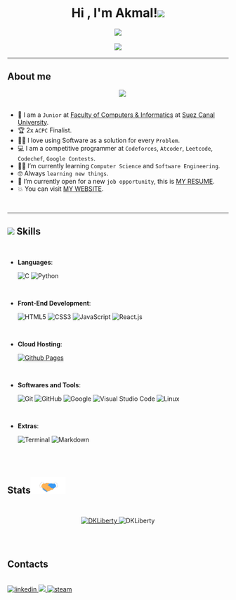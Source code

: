 <h1 align="center"><b>Hi , I'm Akmal!</b><img src="https://media.giphy.com/media/hvRJCLFzcasrR4ia7z/giphy.gif" width="35"></h1>

<div align="center">
  <a href="https://github.com/DKLiberty/">
    <img src="https://visitcount.itsvg.in/api?id=dkliberty&label=Profile%20Views&color=12&icon=5&pretty=false" />
  </a>
</div>

<p align="center">
  <a href="https://github.com/DKLiberty"><img src="https://readme-typing-svg.herokuapp.com?font=Time+New+Roman&color=cyan&size=25&center=true&vCenter=true&width=600&height=100&lines=Welcome+to+DKLiberty!!!;"></a>
</p>

----

## About me

<picture> <img align="right" src="https://github.com/7oSkaaa/7oSkaaa/blob/main/Images/Right_Side.gif?raw=true" width = 250px></picture>

<br><br>

- :school: I am a `Junior` at [Faculty of Computers & Informatics](http://suez.edu.eg/ar/%d9%83%d9%84%d9%8a%d8%a9-%d8%a7%d9%84%d8%ad%d8%a7%d8%b3%d8%a8%d8%a7%d8%aa-%d9%88%d8%a7%d9%84%d9%85%d8%b9%d9%84%d9%88%d9%85%d8%a7%d8%aa/) at [Suez Canal University](http://suez.edu.eg/ar/).
- :trophy: 2x `ACPC` Finalist.
- :technologist: I love using Software as a solution for every `Problem`.
- :computer: I am a competitive programmer at `Codeforces`, `Atcoder`, `Leetcode`, `Codechef`, `Google Contests`.
- :student: I’m currently learning `Computer Science` and `Software Engineering`.
- :nerd_face: Always `learning new things`.
- :thinking: I’m currently open for a new `job opportunity`, this is [MY RESUME](http://lnkiy.in/Ahmed_Hossam_Resume).
- :boom: You can visit [MY WEBSITE](https://cutt.ly/Ahmed_Hossam_Website).
<br>

----

## <img src="https://media2.giphy.com/media/QssGEmpkyEOhBCb7e1/giphy.gif?cid=ecf05e47a0n3gi1bfqntqmob8g9aid1oyj2wr3ds3mg700bl&rid=giphy.gif" width ="25"><b> Skills</b>
<br>

<p align="center">

- **Languages**:
    
    ![C](https://img.shields.io/badge/C%20-%232370ED.svg?style=for-the-badge&logo=c&logoColor=white)
    ![Python](https://img.shields.io/badge/Python%20-%2314354C.svg?style=for-the-badge&logo=python&logoColor=white)

<br>   
    
- **Front-End Development**:

   ![HTML5](https://img.shields.io/badge/HTML5%20-%23E34F26.svg?style=for-the-badge&logo=html5&logoColor=white)
   ![CSS3](https://img.shields.io/badge/CSS%20-%231572B6.svg?style=for-the-badge&logo=css3&logoColor=white)
   ![JavaScript](https://img.shields.io/badge/JavaScript%20-%23F7DF1E.svg?style=for-the-badge&logo=javascript&logoColor=black)
   ![React.js](https://img.shields.io/badge/React%20-%23F7DF1E.svg?style=for-the-badge&logo=javascript&logoColor=black)

<br>

- **Cloud Hosting**:

    [![Github Pages](https://img.shields.io/badge/GitHub%20Pages-%23327FC7.svg?style=for-the-badge&logo=github&logoColor=white)](https://github.com/DKLiberty)
    
<br>

- **Softwares and Tools**:

    ![Git](https://img.shields.io/badge/git-%23F05033.svg?style=for-the-badge&logo=git&logoColor=white)
    ![GitHub](https://img.shields.io/badge/github-%23121011.svg?style=for-the-badge&logo=github&logoColor=white)
    ![Google](https://img.shields.io/badge/google-%234285F4.svg?style=for-the-badge&logo=google&logoColor=white)
    ![Visual Studio Code](https://img.shields.io/badge/Visual%20Studio%20Code-0078d7.svg?style=for-the-badge&logo=visual-studio-code&logoColor=white)
    ![Linux](https://img.shields.io/badge/Linux-FCC624?style=for-the-badge&logo=linux&logoColor=black) 

<br>

- **Extras**:

    ![Terminal](https://img.shields.io/badge/Terminal-%23054020?style=for-the-badge&logo=gnu-bash&logoColor=white)
    ![Markdown](https://img.shields.io/badge/markdown-%23000000.svg?style=for-the-badge&logo=markdown&logoColor=white)   


</p>

<br>
<br>

## <b>Stats</b><img src="https://github.com/0xAbdulKhalid/0xAbdulKhalid/raw/main/assets/mdImages/handshake.gif" width ="80">
<br>

<p  align="center" width="100%">
    <a href="https://github.com/DKLiberty">
      <img src="https://github-readme-stats.vercel.app/api?username=DKLiberty&theme=dark&icon_color=2f80ed&title_color=2f80ed&border_color=2f80ed&locale=en&rank_icon=github&include_all_commits=true&show_icons=true" alt="DKLiberty" height="250px" />
    </a>
	  <img src="https://github-readme-stats.vercel.app/api/top-langs?username=7oSkaaa&langs_count=10&theme=dark&title_color=2f80ed&border_color=2f80ed&show_icons=true&locale=en" alt="DKLiberty" height="250px" />
</p>

<br>
<br>

## Contacts
<br>
<div align='left'>

<a href="https://www.linkedin.com/in/akmal-sadullaev/" target="_blank">
<img src="https://img.shields.io/badge/linkedin:  DKLiberty-%2300acee.svg?color=405DE6&style=for-the-badge&logo=linkedin&logoColor=white" alt=linkedin />
</a>

<a href="mailto:dkliberty1309@gmail.com" target="_blank">
<img src="https://img.shields.io/badge/gmail:  DKLiberty-%23EA4335.svg?style=for-the-badge&logo=gmail&logoColor=white" t=mail />
</a>

<a href="https://steamcommunity.com/id/DKLiberty" target="_blank">
<img src="https://img.shields.io/badge/steam:  DKLiberty-%2300acee.svg?color=405DE6&style=for-the-badge&logo=steam&logoColor=white" alt=steam />
</a>

</div>

<br>
<br>


<!---
DKLiberty/DKLiberty is a ✨ special ✨ repository because its `README.md` (this file) appears on your GitHub profile.
You can click the Preview link to take a look at your changes.
--->
